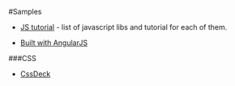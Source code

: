 #Samples

* [JS tutorial](http://js-tutorial.com/) - list of javascript libs and tutorial for each of them.

* [Built with AngularJS](https://builtwith.angularjs.org/)


###CSS

* [CssDeck](http://cssdeck.com/)
